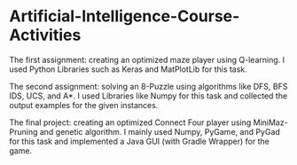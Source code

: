 # Artificial-Intelligence-Course-Activities

The first assignment: creating an optimized maze player using Q-learning. I used Python Libraries such as Keras and MatPlotLib for this task.

The second assignment: solving an 8-Puzzle using algorithms like DFS, BFS IDS, UCS, and A*. 
I used Libraries like Numpy for this task and collected the output examples for the given instances.

The final project: creating an optimized Connect Four player using MiniMaz-Pruning and genetic algorithm. I mainly used Numpy, PyGame, and PyGad for this task and
implemented a Java GUI (with Gradle Wrapper) for the game.
